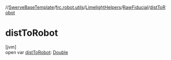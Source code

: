 //[SwerveBaseTemplate](../../../../index.md)/[frc.robot.utils](../../index.md)/[LimelightHelpers](../index.md)/[RawFiducial](index.md)/[distToRobot](dist-to-robot.md)

# distToRobot

[jvm]\
open var [distToRobot](dist-to-robot.md): [Double](https://kotlinlang.org/api/latest/jvm/stdlib/kotlin/-double/index.html)
